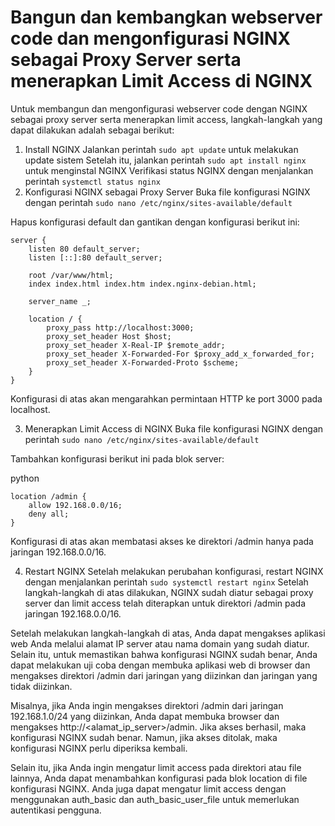 # Bangun dan kembangkan webserver code dan mengonfigurasi NGINX sebagai Proxy Server serta menerapkan Limit Access di NGINX

Untuk membangun dan mengonfigurasi webserver code dengan NGINX sebagai proxy server serta menerapkan limit access, langkah-langkah yang dapat dilakukan adalah sebagai berikut:

1. Install NGINX
Jalankan perintah `sudo apt update` untuk melakukan update sistem
Setelah itu, jalankan perintah `sudo apt install nginx` untuk menginstal NGINX
Verifikasi status NGINX dengan menjalankan perintah `systemctl status nginx`
2. Konfigurasi NGINX sebagai Proxy Server
Buka file konfigurasi NGINX dengan perintah `sudo nano /etc/nginx/sites-available/default`

Hapus konfigurasi default dan gantikan dengan konfigurasi berikut ini:

```
server {
    listen 80 default_server;
    listen [::]:80 default_server;

    root /var/www/html;
    index index.html index.htm index.nginx-debian.html;

    server_name _;

    location / {
        proxy_pass http://localhost:3000;
        proxy_set_header Host $host;
        proxy_set_header X-Real-IP $remote_addr;
        proxy_set_header X-Forwarded-For $proxy_add_x_forwarded_for;
        proxy_set_header X-Forwarded-Proto $scheme;
    }
}
```
Konfigurasi di atas akan mengarahkan permintaan HTTP ke port 3000 pada localhost.

3. Menerapkan Limit Access di NGINX
Buka file konfigurasi NGINX dengan perintah `sudo nano /etc/nginx/sites-available/default`

Tambahkan konfigurasi berikut ini pada blok server:

python
```
location /admin {
    allow 192.168.0.0/16;
    deny all;
}
```
Konfigurasi di atas akan membatasi akses ke direktori /admin hanya pada jaringan 192.168.0.0/16.

4. Restart NGINX
Setelah melakukan perubahan konfigurasi, restart NGINX dengan menjalankan perintah `sudo systemctl restart nginx`
Setelah langkah-langkah di atas dilakukan, NGINX sudah diatur sebagai proxy server dan limit access telah diterapkan untuk direktori /admin pada jaringan 192.168.0.0/16.


Setelah melakukan langkah-langkah di atas, Anda dapat mengakses aplikasi web Anda melalui alamat IP server atau nama domain yang sudah diatur. Selain itu, untuk memastikan bahwa konfigurasi NGINX sudah benar, Anda dapat melakukan uji coba dengan membuka aplikasi web di browser dan mengakses direktori /admin dari jaringan yang diizinkan dan jaringan yang tidak diizinkan.

Misalnya, jika Anda ingin mengakses direktori /admin dari jaringan 192.168.1.0/24 yang diizinkan, Anda dapat membuka browser dan mengakses http://<alamat_ip_server>/admin. Jika akses berhasil, maka konfigurasi NGINX sudah benar. Namun, jika akses ditolak, maka konfigurasi NGINX perlu diperiksa kembali.

Selain itu, jika Anda ingin mengatur limit access pada direktori atau file lainnya, Anda dapat menambahkan konfigurasi pada blok location di file konfigurasi NGINX. Anda juga dapat mengatur limit access dengan menggunakan auth_basic dan auth_basic_user_file untuk memerlukan autentikasi pengguna.
